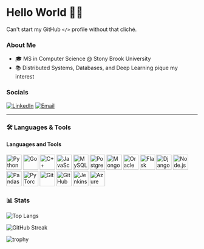 # Hello World  🙋‍♂️  
Can't start my  GitHub `</>` profile without that cliché. 

### About Me
- 🎓 MS in Computer Science @ Stony Brook University
- 📚 Distributed Systems, Databases, and Deep Learning pique my interest

### Socials
[![LinkedIn](https://img.shields.io/badge/LinkedIn-blue?logo=linkedin&logoColor=white)](https://www.linkedin.com/in/atharv-shankar/)
[![Email](https://img.shields.io/badge/Email-D14836?logo=gmail&logoColor=white)](mailto:shankaratharv@gmail.com)

---

### 🛠️ Languages & Tools

#### Languages and Tools
<p>
  <img src="https://cdn.jsdelivr.net/gh/devicons/devicon/icons/python/python-original.svg" width="40" height="40" alt="Python"/>
  <img src="https://cdn.jsdelivr.net/gh/devicons/devicon/icons/go/go-original.svg" width="40" height="40" alt="Go"/>
  <img src="https://cdn.jsdelivr.net/gh/devicons/devicon/icons/cplusplus/cplusplus-original.svg" width="40" height="40" alt="C++"/>
  <img src="https://cdn.jsdelivr.net/gh/devicons/devicon/icons/javascript/javascript-original.svg" width="40" height="40" alt="JavaScript"/>
  
  <img src="https://cdn.jsdelivr.net/gh/devicons/devicon/icons/mysql/mysql-original.svg" width="40" height="40" alt="MySQL"/>
  <img src="https://cdn.jsdelivr.net/gh/devicons/devicon/icons/postgresql/postgresql-original.svg" width="40" height="40" alt="PostgreSQL"/>
  <img src="https://cdn.jsdelivr.net/gh/devicons/devicon/icons/mongodb/mongodb-original.svg" width="40" height="40" alt="MongoDB"/>
  <img src="https://cdn.jsdelivr.net/gh/devicons/devicon/icons/oracle/oracle-original.svg" width="40" height="40" alt="Oracle"/>

  <img src="https://cdn.jsdelivr.net/gh/devicons/devicon/icons/flask/flask-original.svg" width="40" height="40" alt="Flask"/>
  <img src="https://cdn.jsdelivr.net/gh/devicons/devicon/icons/django/django-plain.svg" width="40" height="40" alt="Django"/>
  <img src="https://cdn.jsdelivr.net/gh/devicons/devicon/icons/nodejs/nodejs-original.svg" width="40" height="40" alt="Node.js"/>
  <img src="https://cdn.jsdelivr.net/gh/devicons/devicon/icons/pandas/pandas-original.svg" width="40" height="40" alt="Pandas"/>
  <img src="https://cdn.jsdelivr.net/gh/devicons/devicon/icons/pytorch/pytorch-original.svg" width="40" height="40" alt="PyTorch"/>

  <img src="https://cdn.jsdelivr.net/gh/devicons/devicon/icons/git/git-original.svg" width="40" height="40" alt="Git"/>
  <img src="https://cdn.jsdelivr.net/gh/devicons/devicon/icons/github/github-original.svg" width="40" height="40" alt="GitHub"/>
  <img src="https://cdn.jsdelivr.net/gh/devicons/devicon/icons/jenkins/jenkins-original.svg" width="40" height="40" alt="Jenkins"/>
  <img src="https://cdn.jsdelivr.net/gh/devicons/devicon/icons/azure/azure-original.svg" width="40" height="40" alt="Azure"/>
</p>



### 📊 Stats

![Top Langs](https://github-readme-stats.vercel.app/api/top-langs/?username=atharvshankar&layout=compact&theme=tokyonight)

![GitHub Streak](https://streak-stats.demolab.com?user=atharvshankar&theme=tokyonight&hide_border=true)

![trophy](https://github-profile-trophy.vercel.app/?username=atharvshankar&theme=algolia&margin-w=10&margin-h=10&no-bg=true&no-frame=true&title=MultiLanguage,Commits,Experience,Repositories)



<!--
**atharvshankar/atharvshankar** is a ✨ _special_ ✨ repository because its `README.md` (this file) appears on your GitHub profile.

Here are some ideas to get you started:

- 🔭 I’m currently working on ...
- 🌱 I’m currently learning ...
- 👯 I’m looking to collaborate on ...
- 🤔 I’m looking for help with ...
- 💬 Ask me about ...
- 📫 How to reach me: ...
- 😄 Pronouns: ...
- ⚡ Fun fact: ...
-->

